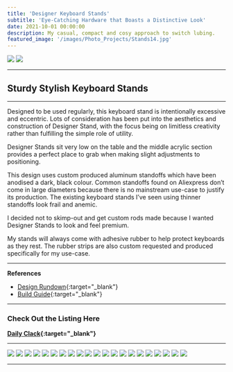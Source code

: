 ```yaml
---
title: 'Designer Keyboard Stands'
subtitle: 'Eye-Catching Hardware that Boasts a Distinctive Look'
date: 2021-10-01 00:00:00
description: My casual, compact and cosy approach to switch lubing.
featured_image: '/images/Photo_Projects/Stands14.jpg'
---
```


<div class="gallery" data-columns="2">
	<img src="/images/Photo_Projects/Stands14.jpg">
	<img src="/images/Photo_Projects/Stands3.jpg">
</div>

--- 

## Sturdy Stylish Keyboard Stands

---

Designed to be used regularly, this keyboard stand is intentionally excessive and eccentric. Lots of consideration has been put into the aesthetics and construction of Designer Stand, with the focus being on limitless creativity rather than fulfilling the simple role of utility.

Designer Stands sit very low on the table and the middle acrylic section provides a perfect place to grab when making slight adjustments to positioning.

This design uses custom produced aluminum standoffs which have been anodised a dark, black colour.
Common standoffs found on Aliexpress don’t come in large diameters because there is no mainstream use-case to justify its production. The existing keyboard stands I’ve seen using thinner standoffs look frail and anemic.


I decided not to skimp-out and get custom rods made because I wanted Designer Stands to look and feel premium. 

My stands will always come with adhesive rubber to help protect keyboards as they rest. The rubber strips are also custom requested and produced specifically for my use-case. 

---

**References**
* [Design Rundown](https://imgur.com/a/JMkxqna){:target="_blank"}
* [Build Guide](https://imgur.com/a/m4tU9Ws){:target="_blank"}

---

### Check Out the Listing Here

**[Daily Clack](https://dailyclack.com/products/designer-keyboard-stand){:target="_blank"}**

--- 

<div class="gallery" data-columns="3">
	<img src="/images/Photo_Projects/Stands2.jpg">
	<img src="/images/Photo_Projects/Stands16.jpg">
	<img src="/images/Photo_Projects/Stands18.jpg">
	<img src="/images/Photo_Projects/Stands4.jpg">
	<img src="/images/Photo_Projects/Stands5.jpg">
	<img src="/images/Photo_Projects/Stands6.jpg">
	<img src="/images/Photo_Projects/Stands7.jpg">
	<img src="/images/Photo_Projects/Stands12.jpg">
	<img src="/images/Photo_Projects/Stands13.jpg">
	<img src="/images/Photo_Projects/Stands17.jpg">
	<img src="/images/Photo_Projects/Stands19.jpg">
	<img src="/images/Photo_Projects/Stands20.jpg">
	<img src="/images/Photo_Projects/Stands21.jpg">
	<img src="/images/Photo_Projects/Stands22.jpg">
	<img src="/images/Photo_Projects/Stands23.jpg">
	<img src="/images/Photo_Projects/stands24.jpg">
	<img src="/images/Photo_Projects/Stands8.jpg">
	<img src="/images/Photo_Projects/Stands9.jpg">
	<img src="/images/Photo_Projects/Stands10.jpg">
	<img src="/images/Photo_Projects/Stands11.jpg">
	<img src="/images/Photo_Projects/stands25.jpg">
</div>

---
